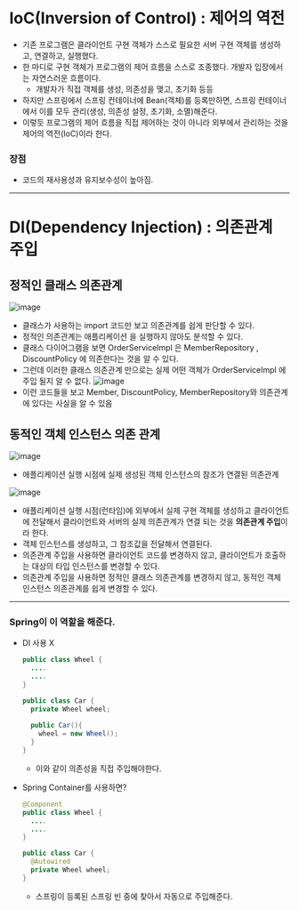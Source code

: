 # IoC(Inversion of Control) : 제어의 역전
* 기존 프로그램은 클라이언트 구현 객체가 스스로 필요한 서버 구현 객체를 생성하고, 연결하고, 실행했다.
* 한 마디로 구현 객체가 프로그램의 제어 흐름을 스스로 조종했다. 개발자 입장에서는 자연스러운 흐름이다.
  - 개발자가 직접 객체를 생성, 의존성을 맺고, 초기화 등등
* 하지만 스프링에서 스프링 컨테이너에 Bean(객체)를 등록만하면, 스프링 컨테이너에서 이를 모두 관리(생성, 의존성 설정, 초기화, 소멸)해준다.
* 이렇듯 프로그램의 제어 흐름을 직접 제어하는 것이 아니라 외부에서 관리하는 것을 제어의 역전(IoC)이라 한다.
### 장점
* 코드의 재사용성과 유지보수성이 높아짐.

------------------------------------------------------------------------
# DI(Dependency Injection) : 의존관계 주입
## 정적인 클래스 의존관계
![image](https://user-images.githubusercontent.com/60773356/119222843-4c21b080-bb31-11eb-8bff-871242978282.png)
* 클래스가 사용하는 import 코드만 보고 의존관계를 쉽게 판단할 수 있다.
* 정적인 의존관계는 애플리케이션 을 실행하지 않아도 분석할 수 있다.
* 클래스 다이어그램을 보면 OrderServiceImpl 은 MemberRepository , DiscountPolicy 에 의존한다는 것을 알 수 있다.
* 그런데 이러한 클래스 의존관계 만으로는 실제 어떤 객체가 OrderServiceImpl 에 주입 될지 알 수 없다.
![image](https://user-images.githubusercontent.com/60773356/119222869-69567f00-bb31-11eb-99c2-5ea01cd903fe.png)
* 이런 코드들을 보고 Member, DiscountPolicy, MemberRepository와 의존관계에 있다는 사실을 알 수 있음
 
 ## 동적인 객체 인스턴스 의존 관계
 ![image](https://user-images.githubusercontent.com/60773356/119222889-7f643f80-bb31-11eb-987f-c897d403f937.png)
* 애플리케이션 실행 시점에 실제 생성된 객체 인스턴스의 참조가 연결된 의존관계

![image](https://user-images.githubusercontent.com/60773356/119222897-88eda780-bb31-11eb-9aa2-90afc48cb620.png)
* 애플리케이션 실행 시점(런타임)에 외부에서 실제 구현 객체를 생성하고 클라이언트에 전달해서 클라이언트와 서버의 실제 의존관계가 연결 되는 것을 **의존관계 주입**이라 한다.
* 객체 인스턴스를 생성하고, 그 참조값을 전달해서 연결된다.
* 의존관계 주입을 사용하면 클라이언트 코드를 변경하지 않고, 클라이언트가 호출하는 대상의 타입 인스턴스를 변경할 수 있다.
* 의존관계 주입을 사용하면 정적인 클래스 의존관계를 변경하지 않고, 동적인 객체 인스턴스 의존관계를 쉽게 변경할 수 있다.

----------------------------------------------------------------
### Spring이 이 역할을 해준다.
* DI 사용 X
  ```java
  public class Wheel {
    ....
    ....
  }
  ```
  
  ```java
  public class Car {
    private Wheel wheel;
    
    public Car(){
      wheel = new Wheel();
    }
  }
  ```
  - 이와 같이 의존성을 직접 주입해야한다.

* Spring Container를 사용하면?
  ```java
  @Component
  public class Wheel {
    ....
    ....
  }
  ```
  
  ```java
  public class Car {
    @Autowired
    private Wheel wheel;
  }
  ```

  - 스프링이 등록된 스프링 빈 중에 찾아서 자동으로 주입해준다.
 
  
  
  
  
  
  

